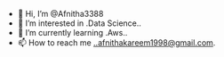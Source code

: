 - 👋 Hi, I’m @Afnitha3388
- 👀 I’m interested in .Data Science..
- 🌱 I’m currently learning .Aws..
- 📫 How to reach me ..afnithakareem1998@gmail.com.
  

<!---
Afnitha3388/Afnitha3388 is a ✨ special ✨ repository because its `README.md` (this file) appears on your GitHub profile.
You can click the Preview link to take a look at your changes.
--->
